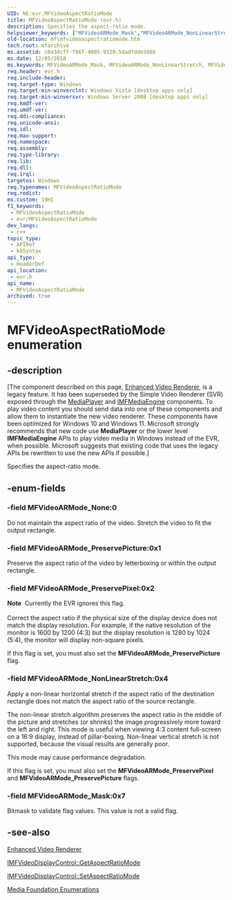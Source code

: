 ```yaml
---
UID: NE:evr.MFVideoAspectRatioMode
title: MFVideoAspectRatioMode (evr.h)
description: Specifies the aspect-ratio mode.
helpviewer_keywords: ["MFVideoARMode_Mask","MFVideoARMode_NonLinearStretch","MFVideoARMode_None","MFVideoARMode_PreservePicture","MFVideoARMode_PreservePixel","MFVideoAspectRatioMode","MFVideoAspectRatioMode enumeration [Media Foundation]","c0a34cff-f86f-4005-9320-5dadfdde5808","evr/MFVideoARMode_Mask","evr/MFVideoARMode_NonLinearStretch","evr/MFVideoARMode_None","evr/MFVideoARMode_PreservePicture","evr/MFVideoARMode_PreservePixel","evr/MFVideoAspectRatioMode","mf.mfvideoaspectratiomode"]
old-location: mf\mfvideoaspectratiomode.htm
tech.root: mfarchive
ms.assetid: c0a34cff-f86f-4005-9320-5dadfdde5808
ms.date: 12/05/2018
ms.keywords: MFVideoARMode_Mask, MFVideoARMode_NonLinearStretch, MFVideoARMode_None, MFVideoARMode_PreservePicture, MFVideoARMode_PreservePixel, MFVideoAspectRatioMode, MFVideoAspectRatioMode enumeration [Media Foundation], c0a34cff-f86f-4005-9320-5dadfdde5808, evr/MFVideoARMode_Mask, evr/MFVideoARMode_NonLinearStretch, evr/MFVideoARMode_None, evr/MFVideoARMode_PreservePicture, evr/MFVideoARMode_PreservePixel, evr/MFVideoAspectRatioMode, mf.mfvideoaspectratiomode
req.header: evr.h
req.include-header: 
req.target-type: Windows
req.target-min-winverclnt: Windows Vista [desktop apps only]
req.target-min-winversvr: Windows Server 2008 [desktop apps only]
req.kmdf-ver: 
req.umdf-ver: 
req.ddi-compliance: 
req.unicode-ansi: 
req.idl: 
req.max-support: 
req.namespace: 
req.assembly: 
req.type-library: 
req.lib: 
req.dll: 
req.irql: 
targetos: Windows
req.typenames: MFVideoAspectRatioMode
req.redist: 
ms.custom: 19H1
f1_keywords:
 - MFVideoAspectRatioMode
 - evr/MFVideoAspectRatioMode
dev_langs:
 - c++
topic_type:
 - APIRef
 - kbSyntax
api_type:
 - HeaderDef
api_location:
 - evr.h
api_name:
 - MFVideoAspectRatioMode
archived: true
---
```


# MFVideoAspectRatioMode enumeration


## -description

[The component described on this page, [Enhanced Video Renderer](/windows/win32/medfound/enhanced-video-renderer), is a legacy feature. It has been superseded by the Simple Video Renderer (SVR) exposed through the [MediaPlayer](/uwp/api/windows.media.playback.mediaplayer) and [IMFMediaEngine](/windows/win32/api/mfmediaengine/nn-mfmediaengine-imfmediaengine) components. To play video content you should send data into one of these components and allow them to instantiate the new video renderer.  These components have been optimized for Windows 10 and Windows 11. Microsoft strongly recommends that new code use **MediaPlayer** or the lower level **IMFMediaEngine** APIs to play video media in Windows instead of the EVR, when possible. Microsoft suggests that existing code that uses the legacy APIs be rewritten to use the new APIs if possible.]

Specifies the aspect-ratio mode.

## -enum-fields

### -field MFVideoARMode_None:0

Do not maintain the aspect ratio of the video. Stretch the video to fit the output rectangle.

### -field MFVideoARMode_PreservePicture:0x1

Preserve the aspect ratio of the video by letterboxing or within the output rectangle.

### -field MFVideoARMode_PreservePixel:0x2

<div class="alert"><b>Note</b>  Currently the EVR ignores this flag.</div>
<div> </div>
Correct the aspect ratio if the physical size of the display device does not match the display resolution. For example, if the native resolution of the monitor is 1600 by 1200 (4:3) but the display resolution is 1280 by 1024 (5:4), the monitor will display non-square pixels.

If this flag is set, you must also set the <b>MFVideoARMode_PreservePicture</b> flag.

### -field MFVideoARMode_NonLinearStretch:0x4

Apply a non-linear horizontal stretch if the aspect ratio of the destination rectangle does not match the aspect ratio of the source rectangle.

The non-linear stretch algorithm preserves the aspect ratio in the middle of the picture and stretches (or shrinks) the image progressively more toward the left and right. This mode is useful when viewing 4:3 content full-screen on a 16:9 display, instead of pillar-boxing. Non-linear vertical stretch is not supported, because the visual results are generally poor.

This mode may cause performance degradation.

If this flag is set, you must also set the <b>MFVideoARMode_PreservePixel</b> and <b>MFVideoARMode_PreservePicture</b> flags.

### -field MFVideoARMode_Mask:0x7

Bitmask to validate flag values. This value is not a valid flag.

## -see-also

<a href="/windows/desktop/medfound/enhanced-video-renderer">Enhanced Video Renderer</a>



<a href="/windows/desktop/api/evr/nf-evr-imfvideodisplaycontrol-getaspectratiomode">IMFVideoDisplayControl::GetAspectRatioMode</a>



<a href="/windows/desktop/api/evr/nf-evr-imfvideodisplaycontrol-setaspectratiomode">IMFVideoDisplayControl::SetAspectRatioMode</a>



<a href="/windows/desktop/medfound/media-foundation-enumerations">Media Foundation Enumerations</a>
